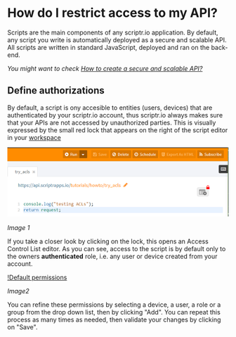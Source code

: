 # How do I restrict access to my API?

Scripts are the main components of any scriptr.io application. By default, any script you write is automatically deployed as a secure and scalable API. All scripts are written in standard JavaScript, deployed and ran on the back-end.

*You might want to check [How to create a secure and scalable API?](https://github.com/scriptrdotio/howto/blob/master/api/create_api.md)*

## Define authorizations

By default, a script is ony accesible to entities (users, devices) that are authenticated by your scriptr.io account, thus scriptr.io always makes sure that your APIs are not accessed by unauthorized parties. This is visually expressed by the small red lock that appears on the right of the script editor in your [workspace](https://www.scriptr.io/workspace)

![Secure script](./images/acl_lock.png)

*Image 1*

If you take a closer look by clicking on the lock, this opens an Access Control List editor. As you can see, access to the script is by default only to the owners **authenticated** role, i.e. any user or device created from your account.

[!Default permissions](./images/acl_view.png)

*Image2*

You can refine these permissions by selecting a device, a user, a role or a group from the drop down list, then by clicking "Add". You can repeat this process as many times as needed, then validate your changes by clicking on "Save".


